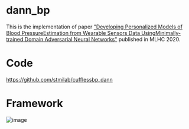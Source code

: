 # dann_bp
This is the implementation of paper ["Developing Personalized Models of Blood PressureEstimation from Wearable Sensors Data UsingMinimally-trained Domain Adversarial Neural Networks"](http://proceedings.mlr.press/v126/zhang20a/zhang20a.pdf) published in MLHC 2020.
# Code
https://github.com/stmilab/cufflessbp_dann
# Framework
![image](https://user-images.githubusercontent.com/24967087/154528053-4657ce15-6f47-496a-a5c6-6eabef0d3c04.png)
